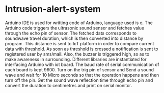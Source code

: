 # Intrusion-alert-system
Arduino IDE is used for writting code of Arduino, language used is c. 
The Arduino code triggers the ultrasonic sound sensor and fetches value through the echo pin of sensor. The fetched data corresponds to soundwave travel duration, which is then converted into distance by program. This distance is sent to IoT platform in order to compare current data with threshold. As soon as threshold is crossed a notification is sent to registered user by sms/mail. Also, the buzzer is triggered high, so as to make awareness in surrounding.
Different libraries are instantiated for interfacing Arduino with iot board. The baud rate of serial communication of each board is kept 9600.
Turn on the trig pin of sensor and Send a sound wave and wait for 10 Micro seconds so that the operation happens and then turn off the pin. Get the sound wave reflection time through echo pin and convert the duration to centimetres and print on serial monitor.
